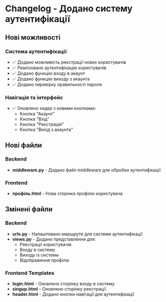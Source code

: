 # Changelog - Додано систему аутентифікації

## Нові можливості

### Система аутентифікації

- ✅ Додано можливість реєстрації нових користувачів
- ✅ Реалізовано аутентифікацію користувачів
- ✅ Додано функцію входу в акаунт
- ✅ Додано функцію виходу з акаунта
- ✅ Додано перевірку правильності пароля

### Навігація та інтерфейс

- ✅ Оновлено хедер з новими кнопками:
    - Кнопка "Акаунт"
    - Кнопка "Вхід"
    - Кнопка "Реєстрація"
    - Кнопка "Вихід з акаунта"

##  Нові файли

### Backend

- **middleware.py** - Додано файл middleware для обробки аутентифікації

### Frontend

- **профіль.html** - Нова сторінка профілю користувача

##  Змінені файли

### Backend

- **urls.py** - Налаштовано маршрути для системи аутентифікації
- **views.py** - Додано представлення для:
    - Реєстрації користувачів
    - Входу в систему
    - Виходу із системи
    - Відображення профілю

### Frontend Templates

- **login.html** - Оновлено сторінку входу в систему
- **singup.html** - Оновлено сторінку реєстрації
- **header.html** - Додано кнопки навігації для аутентифікації

